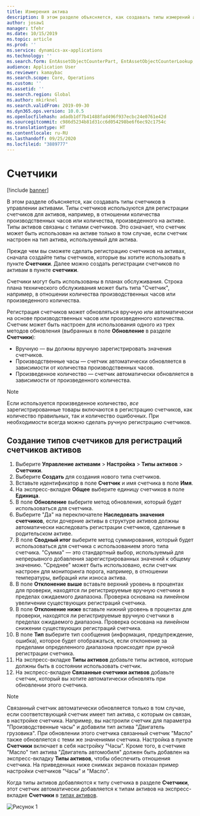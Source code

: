 ```yaml
---
title: Измерения актива
description: В этом разделе объясняется, как создавать типы измерений активов в управлении активами.
author: josaw1
manager: tfehr
ms.date: 10/15/2019
ms.topic: article
ms.prod: ''
ms.service: dynamics-ax-applications
ms.technology: ''
ms.search.form: EntAssetObjectCounterPart, EntAssetObjectCounterLookup, EntAssetCounterType, EntAssetObjectCounterTotals
audience: Application User
ms.reviewer: kamaybac
ms.search.scope: Core, Operations
ms.custom: ''
ms.assetid: ''
ms.search.region: Global
ms.author: mkirknel
ms.search.validFrom: 2019-09-30
ms.dyn365.ops.version: 10.0.5
ms.openlocfilehash: adadb1df7b41488fad496f937ecbc24e0761e42d
ms.sourcegitcommit: c986d5234b81d31cc6d054298be6f6ec92c1754c
ms.translationtype: HT
ms.contentlocale: ru-RU
ms.lasthandoff: 09/25/2020
ms.locfileid: "3889777"
---
```

# <a name="counters"></a>Счетчики

[!include [banner](../../includes/banner.md)]

В этом разделе объясняется, как создавать типы счетчиков в управлении активами. Типы счетчиков используются для регистрации счетчиков для активов, например, в отношении количества производственных часов или количества, произведенного на активе. Типы активов связаны с типами счетчиков. Это означает, что счетчик может быть использован на активе только в том случае, если счетчик настроен на тип актива, используемый для актива.

Прежде чем вы сможете сделать регистрацию счетчиков на активах, сначала создайте типы счетчиков, которые вы хотите использовать в пункте **Счетчики**. Далее можно создать регистрации счетчиков по активам в пункте **счетчики**. 

Счетчики могут быть использованы в планах обслуживания. Строка плана технического обслуживания может быть типа "Счетчик", например, в отношении количества производственных часов или произведенного количества. 

Регистрация счетчиков может обновляться вручную или автоматически на основе производственных часов или произведенного количества. Счетчик может быть настроен для использования одного из трех методов обновления (выбранных в поле **Обновление** в разделе **Счетчики**):
  
- Вручную — вы должны вручную зарегистрировать значения счетчиков.  
- Производственные часы — счетчик автоматически обновляется в зависимости от количества производственных часов.  
- Произведенное количество — счетчик автоматически обновляется в зависимости от произведенного количества.  

>[!NOTE]
>Если используется произведенное количество, *все* зарегистрированные товары включаются в регистрацию счетчиков, как количество правильных, так и количество ошибочных. При необходимости всегда можно сделать ручную регистрацию счетчиков.

## <a name="create-counter-types-for-asset-counter-registrations"></a>Создание типов счетчиков для регистраций счетчиков активов

1. Выберите **Управление активами** > **Настройка** > **Типы активов** > **Счетчики**.
2. Выберите **Создать** для создания нового типа счетчиков.
3. Вставьте идентификатор в поле **Счетчик** и имя счетчика в поле **Имя**.
4. На экспресс-вкладке **Общее** выберите единицу счетчиков в поле **Единица**.
5. В поле **Обновление** выберите метод обновления, который будет использоваться для счетчика.
6. Выберите "Да" на переключателе **Наследовать значения счетчиков**, если дочерние активы в структуре активов должны автоматически наследовать регистрации счетчиков, сделанные в родительском активе.
7. В поле **Сводный итог** выберите метод суммирования, который будет использоваться для счетчика с использованием этого типа счетчика. "Сумма" — это стандартный выбор, используемый для непрерывного добавления зарегистрированных значений к общему значению. "Среднее" может быть использовано, если счетчик настроен для мониторинга порога, например, в отношении температуры, вибраций или износа актива. 
8. В поле **Отклонение выше** вставьте верхний уровень в процентах для проверки, находятся ли регистрируемые вручную счетчики в пределах ожидаемого диапазона. Проверка основана на линейном увеличении существующих регистраций счетчика.
9. В поле **Отклонение ниже** вставьте нижний уровень в процентах для проверки, находятся ли регистрируемые вручную счетчики в пределах ожидаемого диапазона. Проверка основана на линейном снижении существующих регистраций счетчика.
10. В поле **Тип** выберите тип сообщения (информация, предупреждение, ошибка), которое будет отображаться, если отклонение за пределами определенного диапазона происходят при ручной регистрации счетчика.
11. На экспресс-вкладке **Типы активов** добавьте типы активов, которые должны быть в состоянии использовать счетчик.
12. На экспресс-вкладке **Связанные счетчики активов** добавьте счетчик, который вы хотите автоматически обновлять при обновлении этого счетчика.


>[!NOTE]
>Связанный счетчик автоматически обновляется только в том случае, если соответствующий счетчик имеет тип актива, с которым он связан, в настройке счетчика. Например, вы настроили счетчик для параметра "Производственные часы" и добавили тип актива "Двигатель грузовика". При обновлении этого счетчика связанный счетчик "Масло" также обновляется с теми же значениями счетчика. Настройка в пункте **Счетчики** включает в себя настройку "Часы". Кроме того, в счетчике "Масло" тип актива "Двигатель автомобиля" должен быть добавлен на экспресс-вкладку **Типы активов**, чтобы обеспечить отношения счетчика. На приведенных ниже снимках экранов показан пример настройки счетчиков "Часы" и "Масло".

Когда типы активов добавляются к типу счетчика в разделе **Счетчики**, этот счетчик автоматически добавляется к типам активов на экспресс-вкладке **Счетчики** в [типах активов](../setup-for-objects/object-types.md).

![Рисунок 1](media/071-setup-for-objects.png)

